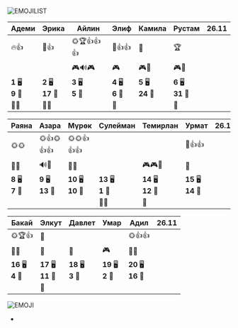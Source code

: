 ![EMOJILIST](EMOJILIST)

| Адеми                 | Эрика                  | Айлин                 | Элиф                  | Камила                 | Рустам                 | 26.11 |
| --------------------- | ---------------------- | --------------------- | --------------------- | ---------------------- | ---------------------- | ----- |
| 🔥👍                  | 🌈👍                   | 🌞🏆👍👍👍            | 🏅️👍👍               | 💎                     | 🏆                     |       |
|                       |                        | 🎮🔊🎮                | 🎮                    | 🎮👺                   | 🎮👺                   |       |
| **1** 🖥️<br>**9** 🏫 | **2** 🖥️<br>**17** 🏫 | **3** 🖥️<br>**5** 🏫 | **4** 🖥️<br>**6** 🏫 | **5** 🖥️<br>**24** 🏫 | **6** 🖥️<br>**31** 🏫 |       |
| 👻👻                  | 👻👻                   |                       | 👻                    |                        | 👻                     |       |

| Раяна                 | Азара                  | Мүрөк                   | Сулейман               | Темирлан                | Урмат                   | 26.11 |
| --------------------- | ---------------------- | ----------------------- | ---------------------- | ----------------------- | ----------------------- | ----- |
| 🌞🌞                  | 🌞👍🌞👍👍             | 🌞🌞👍👍👍              |                        |                         | 🏅️👍👍                 |       |
| 👺🔔                  | 🔊🔔                   | 👺🔔                    |                        | 🎮🎮🐒                  | 🐒                      |       |
| **8** 🖥️<br>**7** 🏫 | **9** 🖥️<br>**13** 🏫 | **10** 🖥️<br>**10** 🏫 | **13** 🖥️<br>**1** 🏫 | **14** 🖥️<br>**12** 🏫 | **15** 🖥️<br>**14** 🏫 |       |
|                       |                        |                         | 👻👻                   | 👻                      |                         |       |

| Бакай                  | Элкут                   | Давлет                 | Умар                   | Адил                    | 26.11 |
| ---------------------- | ----------------------- | ---------------------- | ---------------------- | ----------------------- | ----- |
| 🌞🏆👍                 | 🏅️                     |                        |                        | 🌞👍👍                  |       |
| 🔔👺                   | 🔔                      | 🐒                     | 🎮                     | 🔔🔔                    |       |
| **16** 🖥️<br>**4** 🏫 | **17** 🖥️<br>**11** 🏫 | **18** 🖥️<br>**3** 🏫 | **19** 🖥️<br>**2** 🏫 | **20** 🖥️<br>**16** 🏫 |       |
|                        | 👻                      |                        |                        |                         |       |

![EMOJI](EMOJI)

- 